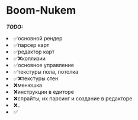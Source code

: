 # Boom-Nukem

***TODO:***
<li> 
✅основной рендер
<li> 
✅парсер карт
<li> 
✅редактор карт
<li> 
✅❌коллизии
<li> 
✅основное управление
<li> 
✅текстуры пола, потолка
<li> 
✅❌текстуры стен
<li> 
❌менюшка
<li> 
❌инструкции в едиторе
<li> 
❌спрайты, их парсинг и создание в редакторе
<li> 
❌..
<li> 
✅
